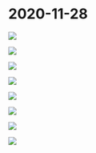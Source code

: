 # 2020-11-28

![](img/2020-11-28_1.png)

![](img/2020-11-28_2.png)

![](img/2020-11-28_3.png)

![](img/2020-11-28_4.png)

![](img/2020-11-28_5.png)

![](img/2020-11-28_6.png)

![](img/2020-11-28_7.png)

![](img/2020-11-28_8.png)

